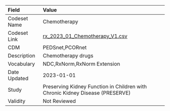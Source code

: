 |Field        |Value                                                                         |
|:------------|:-----------------------------------------------------------------------------|
|Codeset Name |Chemotherapy                                                                  |
|Codeset Link |[rx_2023_01_Chemotherapy_V1.csv](https://github.com/PEDSnet/Variable-Dictionary/blob/main/drugs/rx_2023_01_Chemotherapy_V1.csv.csv)|
|CDM          |PEDSnet,PCORnet                                                               |
|Description  |Chemotherapy drugs                                                            |
|Vocabulary   |NDC,RxNorm,RxNorm Extension                                                   |
|Date Updated |2023-01-01                                                                    |
|Study        |Preserving Kidney Function in Children with Chronic Kidney Disease (PRESERVE) |
|Validity     |Not Reviewed                                                                  |
